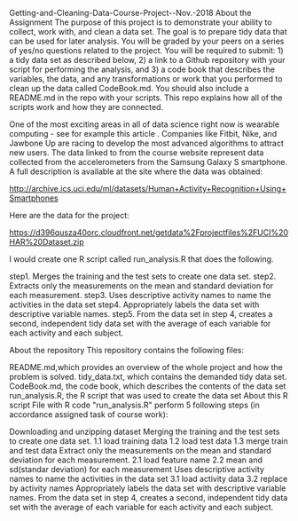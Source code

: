 Getting-and-Cleaning-Data-Course-Project--Nov.-2018
About the Assignment
The purpose of this project is to demonstrate your ability to collect, work with, and clean a data set. The goal is to prepare tidy data that can be used for later analysis. You will be graded by your peers on a series of yes/no questions related to the project. You will be required to submit: 1) a tidy data set as described below, 2) a link to a Github repository with your script for performing the analysis, and 3) a code book that describes the variables, the data, and any transformations or work that you performed to clean up the data called CodeBook.md. You should also include a README.md in the repo with your scripts. This repo explains how all of the scripts work and how they are connected.

One of the most exciting areas in all of data science right now is wearable computing - see for example this article . Companies like Fitbit, Nike, and Jawbone Up are racing to develop the most advanced algorithms to attract new users. The data linked to from the course website represent data collected from the accelerometers from the Samsung Galaxy S smartphone. A full description is available at the site where the data was obtained:

http://archive.ics.uci.edu/ml/datasets/Human+Activity+Recognition+Using+Smartphones

Here are the data for the project:

https://d396qusza40orc.cloudfront.net/getdata%2Fprojectfiles%2FUCI%20HAR%20Dataset.zip

I would create one R script called run_analysis.R that does the following.

step1. Merges the training and the test sets to create one data set. step2. Extracts only the measurements on the mean and standard deviation for each measurement. step3. Uses descriptive activity names to name the activities in the data set step4. Appropriately labels the data set with descriptive variable names. step5. From the data set in step 4, creates a second, independent tidy data set with the average of each variable for each activity and each subject.

About the repository
This repository contains the following files:

README.md,which provides an overview of the whole project and how the problem is solved.
tidy_data.txt, which contains the demanded tidy data set.
CodeBook.md, the code book, which describes the contents of the data set
run_analysis.R, the R script that was used to create the data set
About this R script
File with R code "run_analysis.R" perform 5 following steps (in accordance assigned task of course work):

Downloading and unzipping dataset
Merging the training and the test sets to create one data set. 1.1 load training data 1.2 load test data 1.3 merge train and test data
Extract only the measurements on the mean and standard deviation for each measurement. 2.1 load feature name 2.2 mean and sd(standar deviation) for each measurement
Uses descriptive activity names to name the activities in the data set 3.1 load activity data 3.2 replace by activity names
Appropriately labels the data set with descriptive variable names.
From the data set in step 4, creates a second, independent tidy data set with the average of each variable for each activity and each subject.
